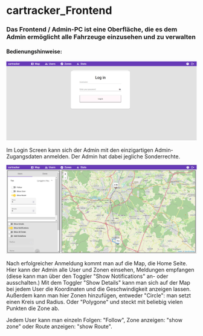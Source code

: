 # cartracker_Frontend

### Das Frontend / Admin-PC ist eine Oberfläche, die es dem Admin ermöglicht alle Fahrzeuge einzusehen und zu verwalten

#### Bedienungshinweise:

<img src="../pictures/Screenshot%20Admin-PC%200.png" alt="Admin-PC-Login" width="800" style="margin-right: 10px"/>

Im Login Screen kann sich der Admin mit den einzigartigen Admin-Zugangsdaten anmelden.
Der Admin hat dabei jegliche Sonderrechte.

<img src="../pictures/Screenshot%20Admin-PC%206.png" alt="Admin-PC-Map" width="800" style="margin-right: 10px"/>

Nach erfolgreicher Anmeldung kommt man auf die Map, die Home Seite.
Hier kann der Admin alle User und Zonen einsehen, Meldungen empfangen (diese kann man über den 
Toggler "Show Notifications" an- oder ausschalten.)
Mit dem Toggler "Show Details" kann man sich auf der Map bei jedem User
die Koordinaten und die Geschwindigkeit anzeigen lassen. Außerdem kann man 
hier Zonen hinzufügen, entweder "Circle": man setzt einen Kreis und Radius.
Oder "Polygone" und steckt mit beliebig vielen Punkten die Zone ab.

Jedem User kann man einzeln Folgen: "Follow", Zone anzeigen: "show zone" oder Route anzeigen: "show Route".




